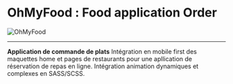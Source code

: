 # OhMyFood : Food application Order

![OhMyFood](https://user-images.githubusercontent.com/86949841/194265681-a14aff26-1764-4817-90b4-e6fb75a3a4db.jpg)

---------------------------
**Application de commande de plats** Intégration en mobile first des maquettes home et pages de restaurants pour une apllication de réservation de repas en ligne.
Intégration animation dynamiques et complexes en SASS/SCSS.
